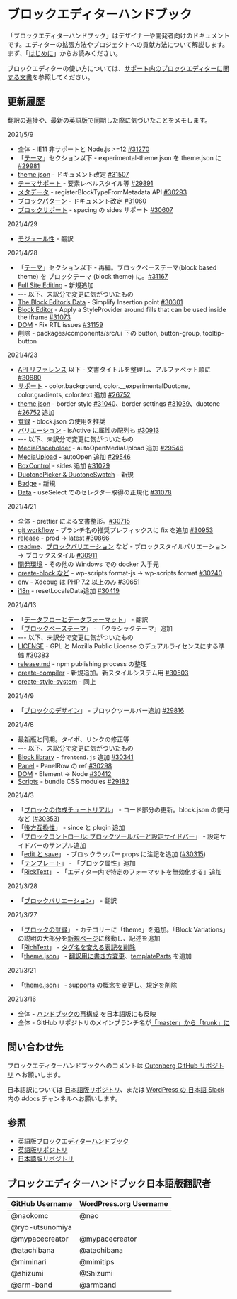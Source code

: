 # ブロックエディターハンドブック

「ブロックエディターハンドブック」はデザイナーや開発者向けのドキュメントです。エディターの拡張方法やプロジェクトへの貢献方法について解説します。まず、「[はじめに](https://ja.wordpress.org/team/handbook/block-editor/handbook/)」からお読みください。

ブロックエディターの使い方については、[サポート内のブロックエディターに関する文書](https://ja.wordpress.org/support/article/wordpress-editor/)を参照してください。

## 更新履歴
翻訳の進捗や、最新の英語版で同期した際に気づいたことをメモします。

2021/5/9
- 全体 - IE11 非サポートと Node.js >=12 [#31270](https://github.com/WordPress/gutenberg/pull/31270)
- 「[テーマ](https://ja.wordpress.org/team/handbook/block-editor/how-to-guides/themes/)」セクション以下 - experimental-theme.json を theme.json に [#29981](https://github.com/WordPress/gutenberg/pull/29981)
- [theme.json](https://ja.wordpress.org/team/handbook/block-editor/how-to-guides/themes/theme-json/) - ドキュメント改定 [#31507](https://github.com/WordPress/gutenberg/pull/31507)
- [テーマサポート](https://ja.wordpress.org/team/handbook/block-editor/how-to-guides/themes/theme-support/) - 要素レベルスタイル等 [#29891](https://github.com/WordPress/gutenberg/issues/29891)
- [メタデータ](https://ja.wordpress.org/team/handbook/block-editor/reference-guides/block-api/block-metadata/) - registerBlockTypeFromMetadata API  [#30293](https://github.com/WordPress/gutenberg/pull/30293)
- [ブロックパターン](https://ja.wordpress.org/team/handbook/block-editor/reference-guides/block-api/block-patterns/) - ドキュメント改定 [#31060](https://github.com/WordPress/gutenberg/pull/31060)
- [ブロックサポート](https://ja.wordpress.org/team/handbook/block-editor/reference-guides/block-api/block-supports/) - spacing の sides サポート [#30607](https://github.com/WordPress/gutenberg/pull/30607)

2021/4/29
- [モジュール性](https://ja.wordpress.org/team/handbook/block-editor/explanations/architecture/modularity/) - 翻訳

2021/4/28
- 「[テーマ](https://ja.wordpress.org/team/handbook/block-editor/how-to-guides/themes/)」セクション以下 - 再編。ブロックベーステーマ(block based theme) を ブロックテーマ (block theme) に。[#31167](https://github.com/WordPress/gutenberg/pull/31167)
- [Full Site Editing](https://ja.wordpress.org/team/handbook/block-editor/handbook/full-site-editing/) - 新規追加
- --- 以下、未訳分で変更に気がついたもの
- [The Block Editor’s Data](https://github.com/WordPress/gutenberg/blob/trunk/docs/reference-guides/data/data-core-block-editor.md) - Simplify Insertion point [#30301](https://github.com/WordPress/gutenberg/pull/30301)
- [Block Editor](https://github.com/WordPress/gutenberg/tree/trunk/packages/block-editor) - Apply a StyleProvider around fills that can be used inside the iframe [#31073](https://github.com/WordPress/gutenberg/pull/31073)
- [DOM](https://github.com/WordPress/gutenberg/blob/trunk/packages/dom/README.md) - Fix RTL issues [#31159](https://github.com/WordPress/gutenberg/pull/31159)
- 削除 - packages/components/src/ui 下の button, button-group, tooltip-button

2021/4/23
- [API リファレンス](https://ja.wordpress.org/team/handbook/block-editor/reference-guides/block-api/) 以下 - 文書タイトルを整理し、アルファベット順に [#30980](https://github.com/WordPress/gutenberg/pull/30980)
- [サポート](https://ja.wordpress.org/team/handbook/block-editor/reference-guides/block-api/block-supports/) - color.background, color.__experimentalDuotone, color.gradients, color.text 追加 [#26752](https://github.com/WordPress/gutenberg/pull/26752)
- [theme.json](https://ja.wordpress.org/team/handbook/block-editor/how-to-guides/themes/theme-json/) - border style [#31040](https://github.com/WordPress/gutenberg/pull/31040)、border settings [#31039](https://github.com/WordPress/gutenberg/pull/31039)、duotone [#26752](https://github.com/WordPress/gutenberg/pull/26752) 追加
- [登録](https://ja.wordpress.org/team/handbook/block-editor/reference-guides/block-api/block-registration/) - block.json の使用を推奨
- [バリエーション](https://ja.wordpress.org/team/handbook/block-editor/reference-guides/block-api/block-variations/) - isActive に属性の配列も [#30913](https://github.com/WordPress/gutenberg/pull/30913)
- --- 以下、未訳分で変更に気がついたもの
- [MediaPlaceholder](https://github.com/WordPress/gutenberg/blob/trunk/packages/block-editor/src/components/media-placeholder/README.md) - autoOpenMediaUpload 追加 [#29546](https://github.com/WordPress/gutenberg/pull/29546)
- [MediaUpload](https://github.com/WordPress/gutenberg/blob/trunk/packages/block-editor/src/components/media-upload/README.md) - autoOpen 追加 [#29546](https://github.com/WordPress/gutenberg/pull/29546)
- [BoxControl](https://github.com/WordPress/gutenberg/blob/trunk/packages/components/src/box-control/README.md) - sides 追加 [#31029](https://github.com/WordPress/gutenberg/pull/31029)
- [DuotonePicker & DuotoneSwatch](https://github.com/WordPress/gutenberg/blob/trunk/packages/components/src/duotone-picker/README.md) - 新規
- [Badge](https://github.com/WordPress/gutenberg/blob/trunk/packages/components/src/mobile/badge/README.md) - 新規
- [Data](https://github.com/WordPress/gutenberg/blob/trunk/packages/data/README.md) - useSelect でのセレクター取得の正規化 [#31078](https://github.com/WordPress/gutenberg/pull/31078)


2021/4/21
- 全体 - prettier による文書整形。[#30715](https://github.com/WordPress/gutenberg/pull/30715)
- [git workflow](https://ja.wordpress.org/team/handbook/block-editor/contributors/develop/git-workflow/) - ブランチ名の推奨プレフィックスに fix を追加 [#30953](https://github.com/WordPress/gutenberg/pull/30953)
- [release](https://ja.wordpress.org/team/handbook/block-editor/contributors/develop/release/) - prod -> latest [#30866](https://github.com/WordPress/gutenberg/pull/30866)
- [readme](https://ja.wordpress.org/team/handbook/block-editor/handbook/)、[ブロックバリエーション](https://ja.wordpress.org/team/handbook/block-editor/reference-guides/block-api/block-variations/) など - ブロックスタイルバリエーション -> ブロックスタイル [#30911](https://github.com/WordPress/gutenberg/pull/30911)
- [開発環境](https://ja.wordpress.org/team/handbook/block-editor/handbook/tutorials/devenv/) - その他の Windows での docker 入手元
- [create-block など](https://ja.wordpress.org/team/handbook/block-editor/reference-guides/packages/packages-create-block/) - wp-scripts format-js -> wp-scripts format [#30240](https://github.com/WordPress/gutenberg/pull/30240)
- [env](https://ja.wordpress.org/team/handbook/block-editor/reference-guides/packages/packages-env/) - Xdebug は PHP 7.2 以上のみ [#30651](https://github.com/WordPress/gutenberg/pull/30651)
- [i18n](https://ja.wordpress.org/team/handbook/block-editor/reference-guides/packages/packages-i18n/) - resetLocaleData追加 [#30419](https://github.com/WordPress/gutenberg/pull/30419)

2021/4/13
- 「[データフローとデータフォーマット](https://ja.wordpress.org/team/handbook/block-editor/explanations/architecture/data-flow/)」 - 翻訳
- 「[ブロックベーステーマ](https://ja.wordpress.org/team/handbook/block-editor/how-to-guides/themes/block-based-themes/)」 - 「クラシックテーマ」追加
- --- 以下、未訳分で変更に気がついたもの
- [LICENSE](https://github.com/WordPress/gutenberg/blob/trunk/LICENSE.md) - GPL と Mozilla Public License のデュアルライセンスにする準備 [#30383](https://github.com/WordPress/gutenberg/pull/30383)
- [release.md](https://github.com/WordPress/gutenberg/blob/trunk/docs/contributors/code/release.md) - npm publishing process の整理
- [create-compiler](https://github.com/WordPress/gutenberg/blob/trunk/packages/components/src/ui/create-styles/create-compiler/README.md) - 新規追加。新スタイルシステム用 [#30503](https://github.com/WordPress/gutenberg/issues/30503)
- [create-style-system](https://github.com/WordPress/gutenberg/blob/trunk/packages/components/src/ui/create-styles/create-style-system/README.md) - 同上

2021/4/9
- 「[ブロックのデザイン](https://ja.wordpress.org/team/handbook/block-editor/how-to-guides/designers/block-design/)」 - ブロックツールバー追加 [#29816](https://github.com/WordPress/gutenberg/pull/29816)

2021/4/8
- 最新版と同期。タイポ、リンクの修正等
- --- 以下、未訳分で変更に気がついたもの
- [Block library](https://github.com/WordPress/gutenberg/blob/trunk/packages/block-library/README.md) - `frontend.js` 追加 [#30341](https://github.com/WordPress/gutenberg/pull/30341)
- [Panel](https://github.com/WordPress/gutenberg/blob/trunk/packages/components/src/panel/README.md) - PanelRow の ref [#30298](https://github.com/WordPress/gutenberg/pull/30298)
- [DOM](https://github.com/WordPress/gutenberg/blob/trunk/packages/dom/README.md) - Element -> Node [#30412](https://github.com/WordPress/gutenberg/pull/30412)
- [Scripts](https://github.com/WordPress/gutenberg/blob/trunk/packages/scripts/README.md) - bundle CSS modules [#29182](https://github.com/WordPress/gutenberg/pull/29182)

2021/4/3
- 「[ブロックの作成チュートリアル](https://ja.wordpress.org/team/handbook/block-editor/handbook/tutorials/create-block/)」 - コード部分の更新。block.json の使用など ([#30353](https://github.com/WordPress/gutenberg/pull/30353))
- 「[後方互換性](https://ja.wordpress.org/team/handbook/block-editor/how-to-guides/backward-compatibility/)」 - since と plugin 追加
- 「[ブロックコントロール: ブロックツールバーと設定サイドバー](https://ja.wordpress.org/team/handbook/block-editor/how-to-guides/block-tutorial/block-controls-toolbar-and-sidebar/)」 - 設定サイドバーのサンプル追加
- 「[edit と save](https://ja.wordpress.org/team/handbook/block-editor/reference-guides/block-api/block-edit-save/)」 - ブロックラッパー props に注記を追加 ([#30315](https://github.com/WordPress/gutenberg/pull/30315))
- 「[テンプレート](https://ja.wordpress.org/team/handbook/block-editor/reference-guides/block-api/block-templates/)」 - 「ブロック属性」追加
- 「[RickText](https://ja.wordpress.org/team/handbook/block-editor/reference-guides/richtext/)」 - 「エディター内で特定のフォーマットを無効化する」追加

2021/3/28
- 「[ブロックバリエーション](https://ja.wordpress.org/team/handbook/block-editor/reference-guides/block-api/block-variations/)」 - 翻訳

2021/3/27
- 「[ブロックの登録](https://ja.wordpress.org/team/handbook/block-editor/reference-guides/block-api/block-registration/)」 - カテゴリーに「theme」を追加。「Block Variations」の説明の大部分を[新規ページ](https://ja.wordpress.org/team/handbook/block-editor/reference-guides/block-api/block-variations/)に移動し、記述を追加
- 「[RichText](https://ja.wordpress.org/team/handbook/block-editor/reference-guides/richtext/)」 - [タグ名を変える表記を削除](https://github.com/WordPress/gutenberg/pull/30193)
- 「[theme.json](https://ja.wordpress.org/team/handbook/block-editor/how-to-guides/themes/theme-json/)」 - [翻訳用に書き方変更](https://github.com/WordPress/gutenberg/pull/29828)、[templateParts](https://github.com/WordPress/gutenberg/pull/30118) を追加

2021/3/21
- 「[theme.json](https://ja.wordpress.org/team/handbook/block-editor/how-to-guides/themes/theme-json/)」 -  [supports の概念を変更し、規定を削除](https://github.com/WordPress/gutenberg/pull/29941)

2021/3/16
- 全体 - [ハンドブックの再構成](https://make.wordpress.org/core/2021/03/12/block-editor-handbook-restructuring-project-update-march-12/) を日本語版にも反映
- 全体 - GitHub リポジトリのメインブランチ名が[「master」から「trunk」に](https://github.com/WordPress/gutenberg/issues/27741)


## 問い合わせ先
ブロックエディターハンドブックへのコメントは [Gutenberg GitHub リポジトリ](https://github.com/WordPress/gutenberg) へお願いします。

日本語訳については [日本語版リポジトリ](https://github.com/jawordpressorg/gutenberg)、または [WordPress の 日本語 Slack](https://ja.wordpress.org/support/article/slack/) 内の #docs チャンネルへお願いします。

## 参照
- [英語版ブロックエディターハンドブック](https://developer.wordpress.org/block-editor/)
- [英語版リポジトリ](https://github.com/WordPress/gutenberg)
- [日本語版リポジトリ](https://github.com/jawordpressorg/gutenberg)

## ブロックエディターハンドブック日本語版翻訳者

| GitHub Username | WordPress.org Username|
| --------------- | --------------------- |
| @naokomc | @nao |
| @ryo-utsunomiya | |
| @mypacecreator | @mypacecreator |
| @atachibana | @atachibana |
| @miminari | @mimitips |
| @shizumi | @Shizumi |
| @arm-band | @armband |
